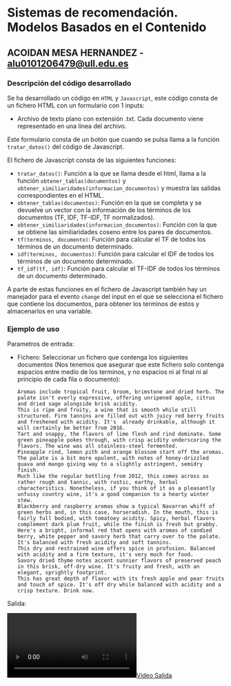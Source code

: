 # Sistemas de recomendación. Modelos Basados en el Contenido
## ACOIDAN MESA HERNANDEZ - [alu0101206479@ull.edu.es](alu0101206479@ull.edu.es)

### Descripción del código desarrollado

Se ha desarrollado un código en ```HTML``` y ```Javascript```, este código consta de un fichero HTML con un formulario con 1 inputs:

  * Archivo de texto plano con extensión .txt. Cada documento viene representado en una línea del archivo.

Este formulario consta de un botón que cuando se pulsa llama a la función ```tratar_datos()``` del código de Javascript.

El fichero de Javascript consta de las siguientes funciones:

  * ```tratar_datos()```: Función a la que se llama desde el html, llama a la función ```obtener_tablas(documentos)``` y ```obtener_similiaridades(informacion_documentos)``` y muestra las salidas correspondientes en el HTML.
  * ```obtener_tablas(documentos)```: Función en la que se completa y se devuelve un vector con la información de los términos de los documentos (TF, IDF, TF-IDF, TF normalizados).
  * ```obtener_similiaridades(informacion_documentos)```: Función con la que se obtiene las similiaridades coseno entre los pares de documentos.
  * ```tf(terminos, documento)```: Función para calcular el TF de todos los términos de un documento determinado.
  * ```idf(terminos, documentos)```: Función para calcular el IDF de todos los términos de un documento determinado.
  * ```tf_idf(tf, idf)```: Función para calcular el TF-IDF de todos los términos de un documento determinado.

A parte de estas funciones en el fichero de Javascript también hay un manejador para el evento ```change``` del input en el que se selecciona el fichero que contiene los documentos, para obtener los terminos de estos y almacenarlos en una variable.

### Ejemplo de uso

Parametros de entrada:
  * Fichero: Seleccionar un fichero que contenga los siguientes documentos (Nos tenemos que asegurar que este fichero solo contenga espacios entre medio de los terminos, y no espacios ni al final ni al principio de cada fila o documento):  
    ```
    Aromas include tropical fruit, broom, brimstone and dried herb. The palate isn't overly expressive, offering unripened apple, citrus and dried sage alongside brisk acidity.
    This is ripe and fruity, a wine that is smooth while still structured. Firm tannins are filled out with juicy red berry fruits and freshened with acidity. It's  already drinkable, although it will certainly be better from 2016.
    Tart and snappy, the flavors of lime flesh and rind dominate. Some green pineapple pokes through, with crisp acidity underscoring the flavors. The wine was all stainless-steel fermented.
    Pineapple rind, lemon pith and orange blossom start off the aromas. The palate is a bit more opulent, with notes of honey-drizzled guava and mango giving way to a slightly astringent, semidry finish.
    Much like the regular bottling from 2012, this comes across as rather rough and tannic, with rustic, earthy, herbal characteristics. Nonetheless, if you think of it as a pleasantly unfussy country wine, it's a good companion to a hearty winter stew.
    Blackberry and raspberry aromas show a typical Navarran whiff of green herbs and, in this case, horseradish. In the mouth, this is fairly full bodied, with tomatoey acidity. Spicy, herbal flavors complement dark plum fruit, while the finish is fresh but grabby.
    Here's a bright, informal red that opens with aromas of candied berry, white pepper and savory herb that carry over to the palate. It's balanced with fresh acidity and soft tannins.
    This dry and restrained wine offers spice in profusion. Balanced with acidity and a firm texture, it's very much for food.
    Savory dried thyme notes accent sunnier flavors of preserved peach in this brisk, off-dry wine. It's fruity and fresh, with an elegant, sprightly footprint.
    This has great depth of flavor with its fresh apple and pear fruits and touch of spice. It's off dry while balanced with acidity and a crisp texture. Drink now.
    ```


Salida:
  
[![Video Salida](./Ejemplos/Salidas/documents-01.mp4)](./Ejemplos/Salidas/documents-01.mp4)
